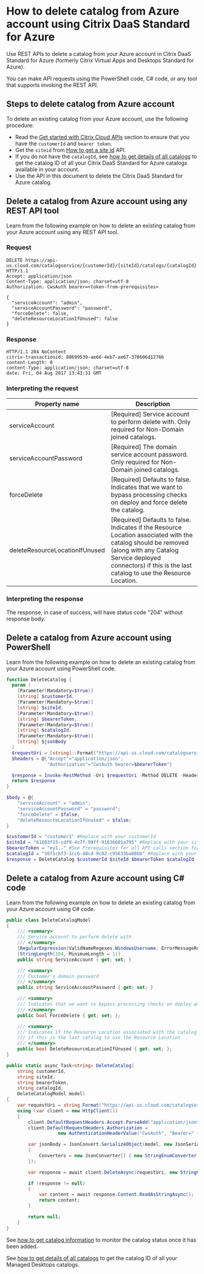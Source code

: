 # How to delete catalog from Azure account using Citrix DaaS Standard for Azure

Use REST APIs to delete a catalog from your Azure account in Citrix DaaS Standard for Azure (formerly Citrix Virtual Apps and Desktops Standard for Azure).

You can make API requests using the PowerShell code, C# code, or any tool that supports invoking the REST API.

## Steps to delete catalog from Azure account

To delete an existing catalog from your Azure account, use the following procedure:

-  Read the [Get started with Citrix Cloud APIs](/getting-started) section to ensure that you have the `customerId` and `bearer token`.
-  Get the `siteid` from [How to get a site id](./how-to-get-a-site-id) API.
-  If you do not have the `catalogId`, see [how to get details of all catalogs](./how-to-get-details-of-all-catalogs) to get the catalog ID of all your Citrix DaaS Standard for Azure catalogs available in your account.
-  Use the API in this document to delete the Citrix DaaS Standard for Azure catalog.

## Delete a catalog from Azure account using any REST API tool

Learn from the following example on how to delete an existing catalog from your Azure account using any REST API tool.

### Request

    DELETE https://api-us.cloud.com/catalogservice/{customerId}/{siteId}/catalogs/{catalogId} HTTP/1.1
    Accept: application/json
    Content-Type: application/json; charset=utf-8
    Authorization: CwsAuth bearer=<token-from-prerequisites>
    
    {
      "serviceAccount": "admin",
      "serviceAccountPassword": "password",
      "forceDelete": false,
      "deleteResourceLocationIfUnused": false
    }

### Response

    HTTP/1.1 204 NoContent
    citrix-transactionid: 80699539-ae66-4eb7-ae67-370606d12766
    content-Length: 0
    content-Type: application/json; charset=utf-8
    date: Fri, 04 Aug 2017 13:43:31 GMT

### Interpreting the request

| Property name | Description |
| --- | --- |
| serviceAccount | [Required] Service account to perform delete with. Only required for Non-Domain joined catalogs. |
| serviceAccountPassword | [Required] The domain service account password. Only required for Non-Domain joined catalogs. |
| forceDelete | [Required] Defaults to false. Indicates that we want to bypass processing checks on deploy and force delete the catalog. |
| deleteResourceLocationIfUnused | [Required] Defaults to false. Indicates if the Resource Location associated with the catalog should be removed (along with any Catalog Service deployed connectors) if this is the last catalog to use the Resource Location. |

### Interpreting the response

The response, in case of success, will have status code "204" without response body.

## Delete a catalog from Azure account using PowerShell

Learn from the following example on how to delete an existing catalog from your Azure account using PowerShell code.

``` powershell
function DeleteCatalog {
  param (
    [Parameter(Mandatory=$true)]
    [string] $customerId,
    [Parameter(Mandatory=$true)]
    [string] $siteId,
    [Parameter(Mandatory=$true)]
    [string] $bearerToken,
    [Parameter(Mandatory=$true)]
    [string] $catalogId,
    [Parameter(Mandatory=$true)]
    [string] $jsonBody
  )
  $requestUri = [string]::Format("https://api-us.cloud.com/catalogservice/{0}/{1}/catalogs/{2}", $customerId, $siteId, $catalogId)
  $headers = @{"Accept"="application/json";
               "Authorization"="CwsAuth bearer=$bearerToken"}

  $response = Invoke-RestMethod -Uri $requestUri -Method DELETE -Headers $headers -Body $jsonBody
  return $response
}

$body = @{
    "serviceAccount" = "admin";
    "serviceAccountPassword" = "password";
    "forceDelete" = $false;
    "deleteResourceLocationIfUnused" = $false;
}

$customerId = "customer1" #Replace with your customerId
$siteId = "61603f15-cdf9-4c7f-99ff-91636601a795" #Replace with your site ID
$bearerToken = "ey1.." #See Prerequisites for all API calls section for a sample of how to get your bearer token
$catalogId = "56f1cbf3-1cc6-40cd-9c82-c95633ba88bb" #Replace with your master image ID
$response = DeleteCatalog $customerId $siteId $bearerToken $catalogId (ConvertTo-Json $body)
```

## Delete a catalog from Azure account using C\# code

Learn from the following example on how to delete an existing catalog from your Azure account using C\# code.

``` csharp
public class DeleteCatalogModel
{
    /// <summary>
    /// Service account to perform delete with
    /// </summary>
    [RegularExpression(ValidNameRegexes.WindowsUsername, ErrorMessageResourceType = typeof(CatalogCommonResources), ErrorMessageResourceName = "InvalidServiceAccountName")]
    [StringLength(104, MinimumLength = 1)]
    public string ServiceAccount { get; set; }

    /// <summary>
    /// Customer's domain password
    /// </summary>
    public string ServiceAccountPassword { get; set; }

    /// <summary>
    /// Indicates that we want to bypass processing checks on deploy and force delete the catalog
    /// </summary>
    public bool ForceDelete { get; set; };

    /// <summary>
    /// Indicates if the Resource Location associated with the catalog should be removed (along with any Catalog Service deployed connectors)
    /// if this is the last catalog to use the Resource Location
    /// </summary>
    public bool DeleteResourceLocationIfUnused { get; set; };
}

public static async Task<string> DeleteCatalog(
    string customerId,
    string siteId,
    string bearerToken,
    string catalogId,
    DeleteCatalogModel model)
{
    var requestUri = string.Format("https://api-us.cloud.com/catalogservice/{0}/{1}/catalogs/{2}", customerId, siteId, imageId);
    using (var client = new HttpClient())
    {
        client.DefaultRequestHeaders.Accept.ParseAdd("application/json");
        client.DefaultRequestHeaders.Authorization =
                   new AuthenticationHeaderValue("CwsAuth", "Bearer=" + bearerToken);

        var jsonBody = JsonConvert.SerializeObject(model, new JsonSerializerSettings
        {
            Converters = new JsonConverter[] { new StringEnumConverter() }
        });

        var response = await client.DeleteAsync(requestUri, new StringContent(jsonBody, Encoding.UTF8, "application/json"));

        if (response != null)
        {
            var content = await response.Content.ReadAsStringAsync();
            return content;
        }

        return null;
    }
}
```

See [how to get catalog information](./how-to-get-catalog-information) to
monitor the catalog status once it has been added.

See [how to get details of all catalogs](./how-to-get-details-of-all-catalogs)
to get the catalog ID of all your Managed Desktops catalogs.
